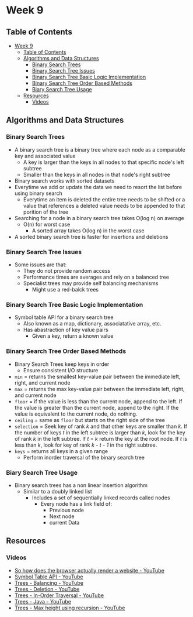 # Week 9

## Table of Contents

- [Week 9](#week-9)
  - [Table of Contents](#table-of-contents)
  - [Algorithms and Data Structures](#algorithms-and-data-structures)
    - [Binary Search Trees](#binary-search-trees)
    - [Binary Search Tree Issues](#binary-search-tree-issues)
    - [Binary Search Tree Basic Logic Implementation](#binary-search-tree-basic-logic-implementation)
    - [Binary Search Tree Order Based Methods](#binary-search-tree-order-based-methods)
    - [Biary Search Tree Usage](#biary-search-tree-usage)
  - [Resources](#resources)
    - [Videos](#videos)

## Algorithms and Data Structures

### Binary Search Trees

- A binary search tree is a binary tree where each node as a comparable key and associated value
  - A key is larger than the keys in all nodes to that specific node's left subtree
  - Smaller than the keys in all nodes in that node's right subtree
- Binary search works with sorted datasets
- Everytime we add or update the data we need to resort the list before using binary search
  - Everytime an item is deleted the entire tree needs to be shifted or a value that references a deleted value needs to be appended to that porition of the tree
- Searching for a node in a binary search tree takes O(log n) on average
  - O(n) for worst case
    - A sorted array takes O(log n) in the worst case
- A sorted binary search tree is faster for insertions and deletions

### Binary Search Tree Issues

- Some issues are that:
  - They do not provide random access
  - Performance times are averages and rely on a balanced tree
  - Specialist trees may provide self balancing mechanisms
    - Might use a red-balck trees

### Binary Search Tree Basic Logic Implementation

- Symbol table API for a binary search tree
  - Also known as a map, dictionary, associatative array, etc.
  - Has abastraction of key value pairs
    - Given a key, return a known value

### Binary Search Tree Order Based Methods

- Binary Search Trees keep keys in order
  - Ensure consistent I/O structure
- `min` = returns the smallest key-value pair between the immediate left, right, and current node
- `max` = returns the max key-value pair between the immediate left, right, and current node
- `floor` = if the value is less than the current node, append to the left. If the value is greater than the current node, append to the right. If the value is equivalent to the current node, do nothing.
- `ceiling` = same as `floor` but starts on the right side of the tree
- `selection` = Seek key of rank *k* and that other keys are smaller than *k*. If the number of keys *t* in the left subtree is larger than *k*, look for the key of rank *k* in the left subtree. If *t* = *k* return the key at the root node. If *t* is less than *k*, look for key of rank *k - t - 1* in the right subtree.
- `keys` = returns all keys in a given range
  - Perform inorder traversal of the binary search tree

### Biary Search Tree Usage

- Binary search trees has a non linear insertion algorithm
  - Similar to a doubly linked list
    - Includes a set of sequentially linked records called nodes
      - Every node has a link field of:
        - Previous node
        - Next node
        - current Data

## Resources

### Videos

- [So how does the browser actually render a website - YouTube](https://www.youtube.com/watch?v=SmE4OwHztCc)
- [Symbol Table API - YouTube](https://www.youtube.com/watch?v=ZmBIA0E7t6s&list=PL1l6HESgVLWdRm7qHz6gWOUhdZrtSAxOB&index=15&t=0s)
- [Trees - Balancing - YouTube](https://www.youtube.com/watch?v=q4fnJZr8ztY)
- [Trees - Deletion - YouTube](https://www.youtube.com/watch?v=g4y2h70D6Nk)
- [Trees - In-Order Traversal - YouTube](https://www.youtube.com/watch?v=5dySuyZf9Qg)
- [Trees - Java - YouTube](https://www.youtube.com/watch?v=oSWTXtMglKE)
- [Trees - Max height using recursion - YouTube](https://www.youtube.com/watch?v=YT1994beXn0)
